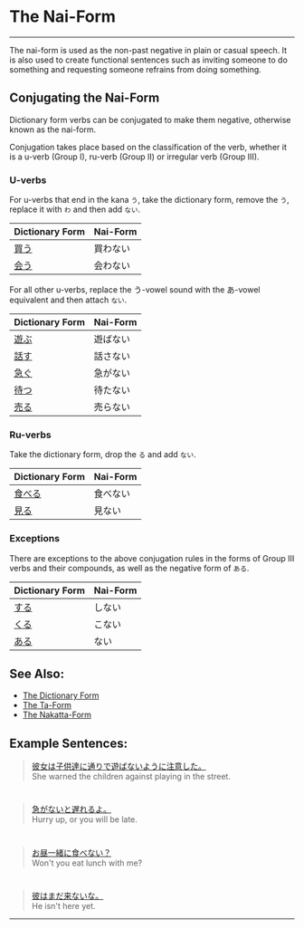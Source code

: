 # The Nai-Form
 ---
The nai-form is used as the non-past negative in plain or casual speech. It is also used to create functional sentences such as inviting someone to do something and requesting someone refrains from doing something.

## Conjugating the Nai-Form
Dictionary form verbs can be conjugated to make them negative, otherwise known as the nai-form. 

Conjugation takes place based on the classification of the verb, whether it is a u-verb (Group I), ru-verb (Group II) or irregular verb (Group III). 

### U-verbs
For u-verbs that end in the kana `う`, take the dictionary form, remove the `う`, replace it with `わ` and then add `ない`.  

|Dictionary Form|Nai-Form| 
|:--|:--|
|[買う]()|買わない|
|[会う]()|会わない|　
  
For all other u-verbs, replace the う-vowel sound with the あ-vowel equivalent and then attach `ない`.

|Dictionary Form|Nai-Form| 
|:--|:--|
|[遊ぶ]()|遊ばない|
|[話す]()|話さない|
|[急ぐ]()|急がない|
|[待つ]()|待たない|
|[売る]()|売らない|

### Ru-verbs
Take the dictionary form, drop the `る` and add `ない`.  
 
|Dictionary Form|Nai-Form| 
|:--|:--|
|[食べる]()|食べない|
|[見る]()|見ない|
 
### Exceptions
There are exceptions to the above conjugation rules in the forms of Group III verbs and their compounds, as well as the negative form of `ある`.

|Dictionary Form|Nai-Form| 
|:--|:--|
|[する](1157170)|しない|
|[くる](1547720)|こない| 
|[ある]()|ない|

## See Also:
* [The Dictionary Form](verb-shortformpresentaffirmative)
* [The Ta-Form](verb-shortformpastaffirmative)
* [The Nakatta-Form](verb-shortformpastnegative)

## Example Sentences:
> [彼女は子供達に通りで遊ばないように注意した。]()  
> She warned the children against playing in the street.

#

> [急がないと遅れるよ。]()  
> Hurry up, or you will be late.

#

> [お昼一緒に食べない？]()  
> Won't you eat lunch with me?

#

> [彼はまだ来ないな。]()  
> He isn't here yet.

 ---
